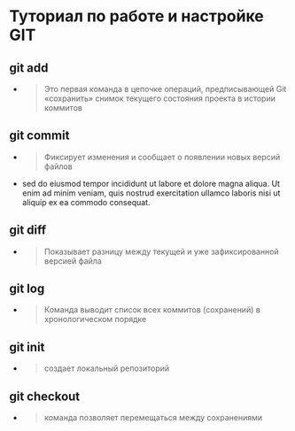 # Туториал по работе и настройке GIT
## git add 
* >Это первая команда в цепочке операций, предписывающей Git «сохранить» снимок текущего состояния проекта в истории коммитов
## git commit
* >Фиксирует изменения и сообщает о появлении новых версий файлов
* sed do eiusmod tempor incididunt ut labore et dolore magna aliqua. Ut enim ad minim veniam, quis nostrud exercitation ullamco laboris nisi ut aliquip ex ea commodo consequat.

## git diff
* >Показывает разницу между текущей и уже зафиксированной версией файла
## git log
* >Команда выводит список всех коммитов (сохранений) в хронологическом порядке
## git init
* > создает локальный репозиторий
## git checkout 
* >команда позволяет перемещаться между сохранениями